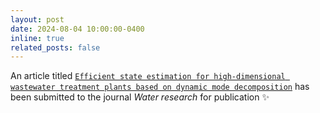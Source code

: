 ```yaml
---
layout: post
date: 2024-08-04 10:00:00-0400
inline: true
related_posts: false
---
```


An article titled [`Efficient state estimation for high-dimensional wastewater treatment plants based on dynamic mode decomposition`](/sa-prana/publications/) has been submitted to the journal _Water research_ for publication :sparkles:
